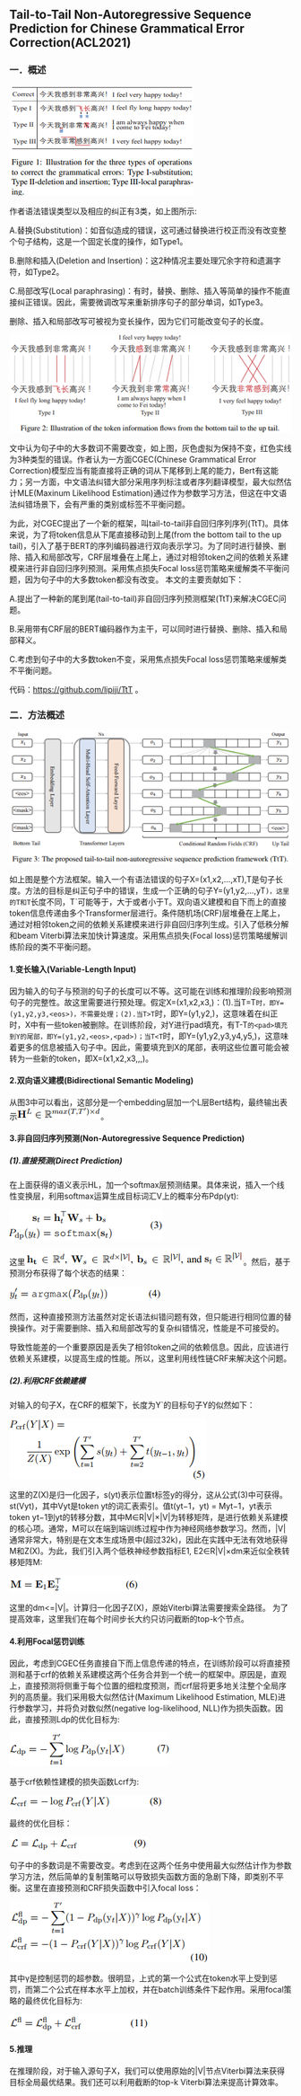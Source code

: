 ## Tail-to-Tail Non-Autoregressive Sequence Prediction for Chinese Grammatical Error Correction(ACL2021)
### 一．概述
![](./1.png)

作者语法错误类型以及相应的纠正有3类，如上图所示:

A.替换(Substitution)：如音似造成的错误，这可通过替换进行校正而没有改变整个句子结构，这是一个固定长度的操作，如Type1。

B.删除和插入(Deletion and Insertion)：这2种情况主要处理冗余字符和遗漏字符，如Type2。

C.局部改写(Local paraphrasing)：有时，替换、删除、插入等简单的操作不能直接纠正错误。因此，需要微调改写来重新排序句子的部分单词，如Type3。

删除、插入和局部改写可被视为变长操作，因为它们可能改变句子的长度。

![](./2.png)

文中认为句子中的大多数词不需要改变，如上图，灰色虚拟为保持不变，红色实线为3种类型的错误。作者认为一方面CGEC(Chinese Grammatical Error Correction)模型应当有能直接将正确的词从下尾移到上尾的能力，Bert有这能力；另一方面，中文语法纠错大部分采用序列标注或者序列翻译模型，最大似然估计MLE(Maxinum Likelihood Estimation)通过作为参数学习方法，但这在中文语法纠错场景下，会有严重的类别或标签不平衡问题。

为此，对CGEC提出了一个新的框架，叫tail-to-tail非自回归序列序列(TtT)。具体来说，为了将token信息从下尾直接移动到上尾(from the bottom tail to the up tail)，引入了基于BERT的序列编码器进行双向表示学习。为了同时进行替换、删除、插入和局部改写，CRF层堆叠在上尾上，通过对相邻token之间的依赖关系建模来进行非自回归序列预测。采用焦点损失Focal loss惩罚策略来缓解类不平衡问题，因为句子中的大多数token都没有改变。
本文的主要贡献如下：

A.提出了一种新的尾到尾(tail-to-tail)非自回归序列预测框架(TtT)来解决CGEC问题。

B.采用带有CRF层的BERT编码器作为主干，可以同时进行替换、删除、插入和局部释义。

C.考虑到句子中的大多数token不变，采用焦点损失Focal loss惩罚策略来缓解类不平衡问题。

代码：https://github.com/lipiji/TtT 。
### 二．方法概述 
![](./3.png)

如上图是整个方法框架。输入一个有语法错误的句子X=(x1,x2,...,xT),T是句子长度。方法的目标是纠正句子中的错误，生成一个正确的句子Y=(y1,y2,...,yT`)，这里的T和T`长度不同，T`可能等于，大于或者小于T。双向语义建模和自下而上的直接token信息传递由多个Transformer层进行。条件随机场(CRF)层堆叠在上尾上，通过对相邻token之间的依赖关系建模来进行非自回归序列生成。引入了低秩分解和beam Viterbi算法来加快计算速度。采用焦点损失(Focal loss)惩罚策略缓解训练阶段的类不平衡问题。
#### 1.变长输入(Variable-Length Input)
因为输入的句子与预测的句子的长度可以不等。这可能在训练和推理阶段影响预测句子的完整性。故这里需要进行预处理。假定X=(x1,x2,x3,<eos>)：(1).当T=T`时，即Y=(y1,y2,y3,<eos>)，不需要处理；(2).当T>T`时，即Y=(y1,y2,<eos>)，这意味着在纠正时，X中有一些token被删除。在训练阶段，对Y进行pad填充，有T-T`的<pad>填充到Y的尾部，即Y=(y1,y2,<eos>,<pad>)；当T<T`时，即Y=(y1,y2,y3,y4,y5,<eos>)，这意味着更多的信息被插入句子中。因此，需要填充<mask>到X的尾部，表明这些位置可能会被转为一些新的token，即X=(x1,x2,x3,<eos>,<mask>,<mask>)。
#### 2.双向语义建模(Bidirectional Semantic Modeling)
从图3中可以看出，这部分是一个embedding层加一个L层Bert结构，最终输出表示![](./4.png)。
#### 3.非自回归序列预测(Non-Autoregressive Sequence Prediction)
##### (1).直接预测(Direct Prediction)
在上面获得的语义表示HL，加一个softmax层预测结果。具体来说，插入一个线性变换层，利用softmax运算生成目标词汇V上的概率分布Pdp(yt):

![](./5.png)

这里![](./6.png)![](./7.png)。然后，基于预测分布获得了每个状态的结果：

![](./8.png)

然而，这种直接预测方法虽然对定长语法纠错问题有效，但只能进行相同位置的替换操作。对于需要删除、插入和局部改写的复杂纠错情况，性能是不可接受的。

导致性能差的一个重要原因是丢失了相邻token之间的依赖信息。因此，应该进行依赖关系建模，以提高生成的性能。所以，这里利用线性链CRF来解决这个问题。
##### (2).利用CRF依赖建模
对输入的句子X，在CRF的框架下，长度为Y`的目标句子Y的似然如下：

![](./9.png)

这里的Z(X)是归一化因子，s(yt)表示位置t标签y的得分，这从公式(3)中可获得。st(Vyt)，其中Vyt是token yt的词汇表索引。值t(yt−1，yt) = Myt−1，yt表示token yt−1到yt的转移分数，其中M∈R|V|×|V|为转移矩阵，是进行依赖关系建模的核心项。通常，M可以在端到端训练过程中作为神经网络参数学习。然而，|V|通常非常大，特别是在文本生成场景中(超过32k)，因此在实践中无法有效地获得M和Z(X)。为此，我们引入两个低秩神经参数指标E1, E2∈R|V|×dm来近似全秩转移矩阵M:

![](./10.png)

这里的dm<=|V|。计算归一化因子Z(X)，原始Viterbi算法需要搜索全路径。 为了提高效率，这里我们在每个时间步长大约只访问截断的top-k个节点。
#### 4.利用Focal惩罚训练
因此，考虑到CGEC任务直接自下而上信息传递的特点，在训练阶段可以将直接预测和基于crf的依赖关系建模这两个任务合并到一个统一的框架中。原因是，直观上，直接预测将侧重于每个位置的细粒度预测，而crf层将更多地关注整个全局序列的高质量。我们采用极大似然估计(Maximum Likelihood Estimation, MLE)进行参数学习，并将负对数似然(negative log-likelihood, NLL)作为损失函数。因此，直接预测Ldp的优化目标为:

![](./11.png)

基于crf依赖性建模的损失函数Lcrf为:

![](./12.png)

最终的优化目标：

![](./13.png)

句子中的多数词是不需要改变。考虑到在这两个任务中使用最大似然估计作为参数学习方法，然后简单的复制策略可以导致损失函数方面的急剧下降，即类别不平衡。这里在直接预测和CRF损失函数中引入focal loss：

![](./14.png)

其中γ是控制惩罚的超参数。很明显，上式的第一个公式在token水平上受到惩罚，而第二个公式在样本水平上加权，并在batch训练条件下起作用。采用focal策略的最终优化目标为:

![](./15.png)
#### 5.推理
在推理阶段，对于输入源句子X，我们可以使用原始的|V|节点Viterbi算法来获得目标全局最优结果。我们还可以利用截断的top-k Viterbi算法来提高计算效率。